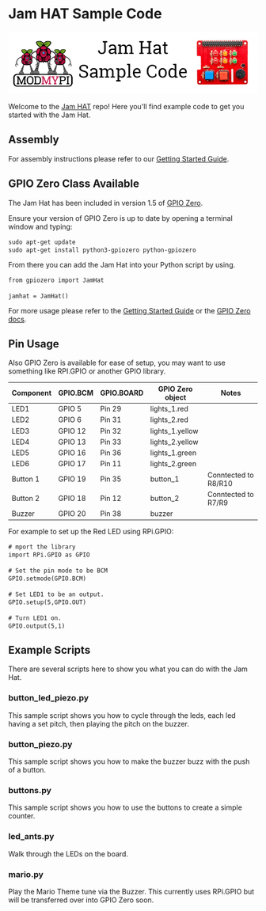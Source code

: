 # Jam HAT Sample Code

![Jam Hat Sample Code](jamhat_github.png)

Welcome to the [Jam HAT](https://www.modmypi.com/jam-hat) repo! Here you'll find example code to get you started with the Jam Hat.

## Assembly
For assembly instructions please refer to our [Getting Started Guide](https://www.modmypi.com/blog/getting-started-with-the-jamhat).

## GPIO Zero Class Available
The Jam Hat has been included in version 1.5 of [GPIO Zero](https://github.com/RPi-Distro/python-gpiozero).

Ensure your version of GPIO Zero is up to date by opening a terminal window and typing:

```
sudo apt-get update
sudo apt-get install python3-gpiozero python-gpiozero
```

From there you can add the Jam Hat into your Python script by using.

```
from gpiozero import JamHat

jamhat = JamHat()
```

For more usage please refer to the [Getting Started Guide](https://www.modmypi.com/blog/getting-started-with-the-jamhat) or the [GPIO Zero docs](https://gpiozero.readthedocs.io/en/stable/api_boards.html#jamhat).

## Pin Usage
Also GPIO Zero is available for ease of setup, you may want to use something like RPI.GPIO or another GPIO library.

| Component | GPIO.BCM | GPIO.BOARD | GPIO Zero object | Notes |
|---|---|---|---|---|
| LED1 | GPIO 5 | Pin 29 | lights_1.red | |
| LED2 | GPIO 6 | Pin 31 | lights_2.red | |
| LED3 | GPIO 12 | Pin 32 | lights_1.yellow | |
| LED4 | GPIO 13 | Pin 33 | lights_2.yellow | |
| LED5 | GPIO 16 | Pin 36 | lights_1.green | |
| LED6 | GPIO 17 | Pin 11 | lights_2.green | |
| Button 1 | GPIO 19 | Pin 35 | button_1 | Conntected to R8/R10 |
| Button 2 | GPIO 18 | Pin 12 | button_2 | Conntected to R7/R9 |
| Buzzer | GPIO 20 | Pin 38 | buzzer | |

For example to set up the Red LED using RPi.GPIO:

```
# mport the library
import RPi.GPIO as GPIO

# Set the pin mode to be BCM
GPIO.setmode(GPIO.BCM)

# Set LED1 to be an output.
GPIO.setup(5,GPIO.OUT)

# Turn LED1 on.
GPIO.output(5,1)
```

## Example Scripts

There are several scripts here to show you what you can do with the Jam Hat.

### button_led_piezo.py
This sample script shows you how to cycle through the leds, each led having a set pitch, then playing the pitch on the buzzer.

### button_piezo.py
This sample script shows you how to make the buzzer buzz with the push of a button.

### buttons.py
This sample script shows you how to use the buttons to create a simple counter.

### led_ants.py
Walk through the LEDs on the board.

### mario.py
Play the Mario Theme tune via the Buzzer. This currently uses RPi.GPIO but will be transferred over into GPIO Zero soon.
